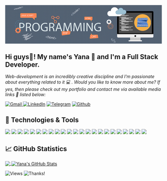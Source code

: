 <!-- [![Header](https://github.com/Yana-Filippova/Yana-Filippova/blob/main/readme_header.png.png"Header")]  -->
<!-- <img align="center" alt="" src="https://github.com/Yana-Filippova/Yana-Filippova/blob/main/7.png" width="1000px" height="280px" /> -->
<img align="center" alt="header" src="https://github.com/Yana-Filippova/Yana-Filippova/blob/main/header.jpg" />

## Hi guys👋! My name's Yana 👧 and I'm a Full Stack Developer.                
<i>Web-development is an incredibly creative discipline and I'm passionate about everything related to it 💻 .
Would you like to know more about me? If yes, then please check out my portfolio and contact me via available media links 🚩 listed below:</i> 

<a href="mailto:yanafilippova20@gmail.com" rel="noopener noreferrer" target="_blank"><img alt="Gmail" src="https://img.shields.io/badge/Gmail-D14836?&logo=gmail&logoColor=white" /> </a><a href="https://www.linkedin.com/in/.../" rel="noopener noreferrer" target="_blank"><img alt="LinkedIn" src="https://img.shields.io/badge/linkedin-0077B5?&logo=linkedin&logoColor=white" /></a> <a href="https://t.me/IanaFilippova" rel="noopener noreferrer" target="_blank"><img alt="Telegram" src="https://img.shields.io/badge/Telegram-0088CC?logo=telegram&logoColor=white" /></a> <a href="https://github.com/Yana-Filippova" rel="noopener noreferrer" target="_blank"><img alt="Github" src="https://img.shields.io/badge/GitHub-333?logo=github&logoColor=white" /></a>  

  
## 🔧 Technologies & Tools
<!-- to be added later
![](https://img.shields.io/badge/Code-TypeScript-informational?style=flat&logo=TypeScript&logoColor=white&color=fe5a1d) ![](https://img.shields.io/badge/Code-MongoDB-informational?style=flat&logo=MongoDB&logoColor=white&color=fe5a1d)
![](https://img.shields.io/badge/Code-MySQL-informational?style=flat&logo=MySQL&logoColor=white&color=fe5a1d) -->

![](https://img.shields.io/badge/Code-HTML5-informational?style=flat&logo=HTML5&logoColor=white&color=fe5a1d) ![](https://img.shields.io/badge/Style-CSS3-informational?style=flat&logo=CSS3&logoColor=white&color=fe5a1d) ![](https://img.shields.io/badge/Style-Sass-informational?style=flat&logo=Sass&logoColor=white&color=fe5a1d) ![](https://img.shields.io/badge/Code-JavaScript-informational?style=flat&logo=JavaScript&logoColor=white&color=fe5a1d) ![](https://img.shields.io/badge/Code-React-informational?style=flat&logo=react&logoColor=white&color=fe5a1d) ![](https://img.shields.io/badge/Code-Redux-informational?style=flat&logo=Redux&logoColor=white&color=fe5a1d) ![](https://img.shields.io/badge/Code-Node.js-informational?style=flat&logo=Node.js&logoColor=white&color=fe5a1d) ![](https://img.shields.io/badge/Tools-Webpack-informational?style=flat&logo=Webpack&logoColor=white&color=fe5a1d) ![](https://img.shields.io/badge/Tools-Netlify-informational?style=flat&logo=netlify&logoColor=white&color=fe5a1d) ![](https://img.shields.io/badge/Tools-Gitbash-informational?style=flat&logo=GitBash&logoColor=white&color=fe5a1d) ![](https://img.shields.io/badge/Tools-Babel-informational?style=flat&logo=Babel&logoColor=white&color=fe5a1d) ![](https://img.shields.io/badge/Tools-Handlebars-informational?style=flat&logo=Handlebars.js&logoColor=white&color=fe5a1d)  ![](https://img.shields.io/badge/Tools-Jira-informational?style=flat&logo=JiraSoftware&logoColor=white&color=fe5a1d) ![](https://img.shields.io/badge/Tools-GitHub-informational?style=flat&logo=GitHub&logoColor=white&color=fe5a1d) ![](https://img.shields.io/badge/Tools-Material%20UI-informational?style=flat&logo=Material%20UI&logoColor=white&color=fe5a1d)  ![](https://img.shields.io/badge/Tools-Figma-informational?style=flat&logo=Figma&logoColor=white&color=fe5a1d)  ![](https://img.shields.io/badge/Tools-Postman-informational?style=flat&logo=Postman&logoColor=white&color=fe5a1d) ![](https://img.shields.io/badge/Tools-VSC-informational?style=flat&logo=Visual%20Studio%20Code&logoColor=white&color=fe5a1d) ![](https://img.shields.io/badge/Tools-Postman-informational?style=flat&logo=Postman&logoColor=white&color=fe5a1d) ![](https://img.shields.io/badge/Tools-Git-informational?style=flat&logo=Git&logoColor=white&color=fe5a1d) ![](https://img.shields.io/badge/Tools-Parcel-informational?style=flat&logo=Parcel&logoColor=white&color=fe5a1d) ![](https://img.shields.io/badge/Tools-AJAX-informational?style=flat&logo=AJAX&logoColor=white&color=fe5a1d)  ![](https://img.shields.io/badge/Tools-NPM-informational?style=flat&logo=npm&logoColor=white&color=fe5a1d)

## &#x1f4c8; GitHub Statistics

<p><a href="https://github.com/Yana-Filippova/Yana-Filippova">
  <img align="center" src="https://github-readme-stats.vercel.app/api/top-langs/?username=Yana-Filippova&title_color=ffffff&show_icons=true&&line_height=20&text_color=c9cacc&icon_color=fe5a1d&bg_color=36454f&langs_count=3" />
</a>
  
  <a href="https://github.com/Yana-Filippova/Yana-Filippova">
  <img align="center" src="https://github-readme-stats.vercel.app/api?username=Yana-Filippova&show_icons=true&line_height=27&count_private=true&title_color=ffffff&text_color=c9cacc&icon_color=fe5a1d&bg_color=36454f" alt="Yana's GitHub Stats" />
</a></p>


<!-- ## &#127937; Profile Visits  -->
![Views](https://komarev.com/ghpvc/?username=Yana-Filippova&color=fe5a1d) ![Thanks!](https://img.shields.io/badge/Thanks%20for%20visiting-!-1EAEDB.svg?color=fe5a1d)
       
